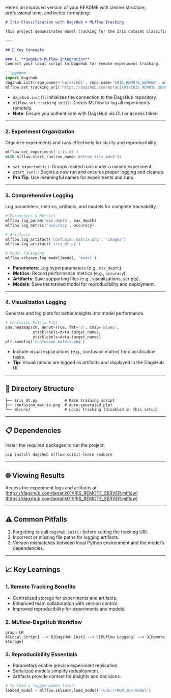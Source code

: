 Here’s an improved version of your README with clearer structure, professional tone, and better formatting:  

```markdown
# Iris Classification with DagsHub + MLflow Tracking  

This project demonstrates model tracking for the Iris dataset classification task using **DagsHub** as a remote MLflow server. It highlights key concepts, practical implementation details, and lessons learned for experiment tracking and reproducibility.  

---

## 🔑 Key Concepts  

### 1. **DagsHub-MLflow Integration**  
Connect your local script to DagsHub for remote experiment tracking.  

```python
import dagshub
dagshub.init(repo_owner='bpratik01', repo_name='IRIS_REMOTE_SERVER', mlflow=True)
mlflow.set_tracking_uri('https://dagshub.com/bpratik01/IRIS_REMOTE_SERVER.mlflow')
```

- `dagshub.init()`: Initializes the connection to the DagsHub repository.  
- `mlflow.set_tracking_uri()`: Directs MLflow to log all experiments remotely.  
- **Note**: Ensure you authenticate with DagsHub via CLI or access token.  

---

### 2. **Experiment Organization**  
Organize experiments and runs effectively for clarity and reproducibility.  

```python
mlflow.set_experiment('iris-dt')
with mlflow.start_run(run_name='detree_iris_md=5'):
```

- `set_experiment()`: Groups related runs under a named experiment.  
- `start_run()`: Begins a new run and ensures proper logging and cleanup.  
- **Pro Tip**: Use meaningful names for experiments and runs.  

---

### 3. **Comprehensive Logging**  
Log parameters, metrics, artifacts, and models for complete traceability.  

```python
# Parameters & Metrics
mlflow.log_param('max_depth', max_depth)
mlflow.log_metric('accuracy', accuracy)

# Artifacts
mlflow.log_artifact('confusion_matrix.png', 'images')
mlflow.log_artifact('iris_dt.py')

# Model Packaging
mlflow.sklearn.log_model(model, 'model')
```

- **Parameters**: Log hyperparameters (e.g., `max_depth`).  
- **Metrics**: Record performance metrics (e.g., `accuracy`).  
- **Artifacts**: Save supporting files (e.g., visualizations, scripts).  
- **Models**: Save the trained model for reproducibility and deployment.  

---

### 4. **Visualization Logging**  
Generate and log plots for better insights into model performance.  

```python
# Confusion Matrix Plot
sns.heatmap(cm, annot=True, fmt='d', cmap='Blues', 
            xticklabels=data.target_names, 
            yticklabels=data.target_names)
plt.savefig('confusion_matrix.png')
```

- Include visual explanations (e.g., confusion matrix) for classification tasks.  
- **Tip**: Visualizations are logged as artifacts and displayed in the DagsHub UI.  

---

## 📂 Directory Structure  

```plaintext
├── iris_dt.py            # Main training script
├── confusion_matrix.png  # Auto-generated plot
└── mlruns/               # Local tracking (disabled in this setup)
```

---

## 📋 Dependencies  

Install the required packages to run the project:  

```bash
pip install dagshub mlflow scikit-learn seaborn
```

---

## 🌐 Viewing Results  

Access the experiment logs and artifacts at:  
[https://dagshub.com/bpratik01/IRIS_REMOTE_SERVER.mlflow](https://dagshub.com/bpratik01/IRIS_REMOTE_SERVER.mlflow)  

---

## ⚠️ Common Pitfalls  

1. Forgetting to call `dagshub.init()` before setting the tracking URI.  
2. Incorrect or missing file paths for logging artifacts.  
3. Version mismatches between local Python environment and the model's dependencies.  

---

## 📈 Key Learnings  

### 1. **Remote Tracking Benefits**  
- Centralized storage for experiments and artifacts.  
- Enhanced team collaboration with version control.  
- Improved reproducibility for experiments and models.  

### 2. **MLflow-DagsHub Workflow**  
```mermaid
graph LR
A[Local Script] --> B[DagsHub Init] --> C[MLflow Logging] --> D[Remote Storage]
```

### 3. **Reproducibility Essentials**  
- Parameters enable precise experiment replication.  
- Serialized models simplify redeployment.  
- Artifacts provide context for insights and decisions.  

```python
# To load a logged model later:
loaded_model = mlflow.sklearn.load_model('runs:/<RUN_ID>/model')
```
